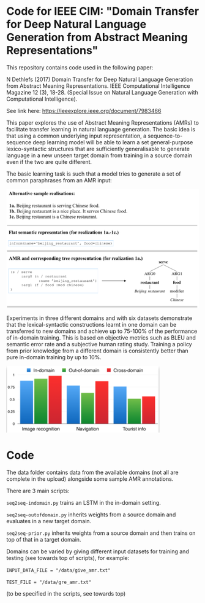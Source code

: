 # Code for IEEE CIM: "Domain Transfer for Deep Natural Language Generation from Abstract Meaning Representations"

This repository contains code used in the following paper: 

N Dethlefs (2017) Domain Transfer for Deep Natural Language Generation from Abstract Meaning Representations. 
IEEE Computational Intelligence Magazine 12 (3), 18-28. (Special Issue on Natural Language Generation with Computational Intelligence).

See link here: https://ieeexplore.ieee.org/document/7983466

This paper explores the use of Abstract Meaning Representations (AMRs) to facilitate transfer learning in natural language 
generation. The basic idea is that using a common underlying input representation, a sequence-to-sequence deep learning model
will be able to learn a set general-purpose lexico-syntactic structures that are sufficiently generalisable to generate 
language in a new unseen target domain from training in a source domain even if the two are quite different.

The basic learning task is such that a model tries to generate a set of common paraphrases from an AMR input:

<img src="/img/amrs.png" alt="drawing" width="600"/>

Experiments in three different domains and with six datasets demonstrate that the lexical-syntactic constructions learnt in one domain can be transferred to new domains and 
 achieve up to 75-100% of the performance of in-domain training. This is based on objective metrics such as BLEU and semantic
  error rate and a subjective human rating study. Training a policy from prior knowledge from a different domain is 
  consistently better than pure in-domain training by up to 10%.

<img src="/img/res.png" alt="drawing" width="400"/>

# Code

The data folder contains data from the available domains (not all are complete in the upload) alongside some sample AMR annotations.

There are 3 main scripts: 

<code>seq2seq-indomain.py</code> trains an LSTM in the in-domain setting.

<code>seq2seq-outofdomain.py</code> inherits weights from a source domain and evaluates in a new target domain.

<code>seq2seq-prior.py</code> inherits weights from a source domain and then trains on top of that in a target domain.

Domains can be varied by giving different input datasets for training and testing (see towards top of scripts), for example:

<code>INPUT_DATA_FILE = "/data/give_amr.txt"</code>

<code>TEST_FILE = "/data/gre_amr.txt"</code>

(to be specified in the scripts, see towards top)

